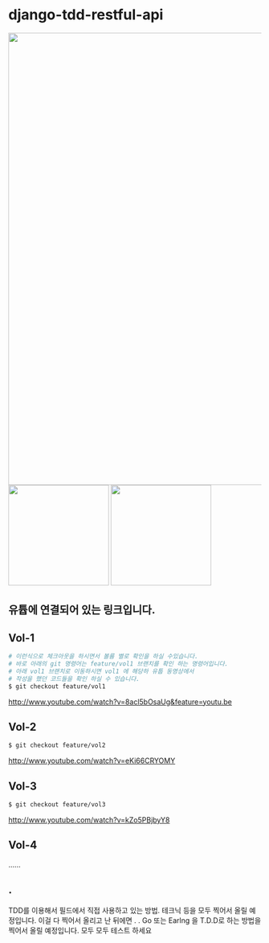 # django-tdd-restful-api



<p align="left">
  <img src="./.img/django.png" width="900"/>
  <img src="./.img/tdd.png" width="200"/>
  <img src="./.img/youtube.png" width="200"/>
</p>




## 유튭에 연결되어 있는 링크입니다.
## Vol-1
```sh
# 이런식으로 체크아웃을 하시면서 볼륨 별로 확인을 하실 수있습니다.
# 바로 아래의 git 명령어는 feature/vol1 브랜치를 확인 하는 명령어입니다.
# 아래 vol1 브랜치로 이동하시면 vol1 에 해당하 유툽 동영상에서 
# 작성을 했던 코드들을 확인 하실 수 있습니다.
$ git checkout feature/vol1
```
http://www.youtube.com/watch?v=8acl5bOsaUg&feature=youtu.be

## Vol-2

```sh
$ git checkout feature/vol2
```
http://www.youtube.com/watch?v=eKi66CRYOMY

## Vol-3
```sh
$ git checkout feature/vol3
```
http://www.youtube.com/watch?v=kZo5PBjbyY8

## Vol-4
......

## .

TDD를 이용해서 필드에서 직접 사용하고 있는 방법.
테크닉 등을 모두 찍어서 올릴 예정입니다.
이걸 다 찍어서 올리고 난 뒤에면 . . Go 또는 Earlng 을 T.D.D로 
하는 방법을 찍어서 올릴 예정입니다.
모두 모두  테스트 하세요 

